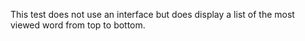 This test does not use an interface but does display a list of the most viewed word from top to bottom.
